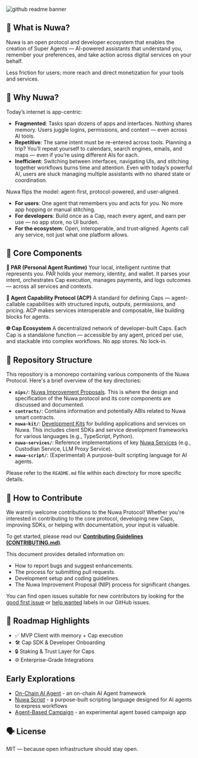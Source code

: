![github readme banner](https://github.com/user-attachments/assets/a9250cb2-51ef-41c2-974d-74ed830e24bf)



## 🧠 What is Nuwa?
Nuwa is an open protocol and developer ecosystem that enables the creation of Super Agents — AI-powered assistants that understand you, remember your preferences, and take action across digital services on your behalf.

Less friction for users; more reach and direct monetization for your tools and services.

## 🚀 Why Nuwa?
Today’s internet is app-centric:
- **Fragmented**: Tasks span dozens of apps and interfaces. Nothing shares memory. Users juggle logins, permissions, and context — even across AI tools.
- **Repetitive**: The same intent must be re-entered across tools. Planning a trip? You’ll repeat yourself to calendars, search engines, emails, and maps — even if you’re using different AIs for each.
- **Inefficient**: Switching between interfaces, navigating UIs, and stitching together workflows burns time and attention. Even with today’s powerful AI, users are stuck managing multiple assistants with no shared state or coordination.

Nuwa flips the model: agent-first, protocol-powered, and user-aligned.
- **For users**: One agent that remembers you and acts for you. No more app hopping or manual stitching.
- **For developers**: Build once as a Cap, reach every agent, and earn per use — no app store, no UI burden.
- **For the ecosystem**: Open, interoperable, and trust-aligned. Agents call any service, not just what one platform allows.


## 🔧 Core Components
**🧠 PAR (Personal Agent Runtime)**
Your local, intelligent runtime that represents you. PAR holds your memory, identity, and wallet. It parses your intent, orchestrates Cap execution, manages payments, and logs outcomes — across all services and contexts.

**🔌 Agent Capability Protocol (ACP)**
A standard for defining Caps — agent-callable capabilities with structured inputs, outputs, permissions, and pricing. ACP makes services interoperable and composable, like building blocks for agents.

**🌐 Cap Ecosystem**
A decentralized network of developer-built Caps. Each Cap is a standalone function — accessible by any agent, priced per use, and stackable into complex workflows. No app stores. No lock-in.

## 📂 Repository Structure

This repository is a monorepo containing various components of the Nuwa Protocol. Here's a brief overview of the key directories:

*   **`nips/`**: [Nuwa Improvement Proposals](nips/README.md). This is where the design and specification of the Nuwa protocol and its core components are discussed and documented.
*   **`contracts/`**: Contains information and potentially ABIs related to Nuwa smart contracts.
*   **`nuwa-kit/`**: [Development Kits](./nuwa-kit/README.md) for building applications and services on Nuwa. This includes client SDKs and service development frameworks for various languages (e.g., TypeScript, Python).
*   **`nuwa-services/`**: Reference implementations of key [Nuwa Services](./nuwa-services/README.md) (e.g., Custodian Service, LLM Proxy Service).
*   **`nuwa-script/`**: (Experimental) A purpose-built scripting language for AI agents.

Please refer to the `README.md` file within each directory for more specific details.

## 🤝 How to Contribute

We warmly welcome contributions to the Nuwa Protocol! Whether you're interested in contributing to the core protocol, developing new Caps, improving SDKs, or helping with documentation, your input is valuable.

To get started, please read our **[Contributing Guidelines (CONTRIBUTING.md)](./CONTRIBUTING.md)**.

This document provides detailed information on:
- How to report bugs and suggest enhancements.
- The process for submitting pull requests.
- Development setup and coding guidelines.
- The Nuwa Improvement Proposal (NIP) process for significant changes.

You can find open issues suitable for new contributors by looking for the [good first issue](https://github.com/rooch-network/nuwa/labels/good%20first%20issue) or [help wanted](https://github.com/rooch-network/nuwa/labels/help%20wanted) labels in our GitHub issues.

## 🧭 Roadmap Highlights
- ✅ MVP Client with memory + Cap execution
- 🛠️ Cap SDK & Developer Onboarding
- 🔒 Staking & Trust Layer for Caps
- 🌐 Enterprise-Grade Integrations

## Early Explorations
- [On-Chain AI Agent]() - an on-chain AI Agent framework
- [Nuwa Script]() - a purpose-built scripting language designed for AI agents to express workflows
- [Agent-Based Campaign]() - an experimental agent based campaign app

## 🗣️ License
MIT — because open infrastructure should stay open.

